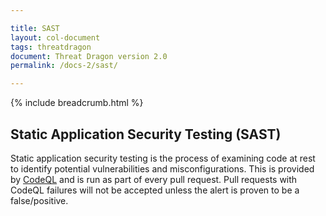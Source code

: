```yaml
---

title: SAST
layout: col-document
tags: threatdragon
document: Threat Dragon version 2.0
permalink: /docs-2/sast/

---
```


{% include breadcrumb.html %}

## Static Application Security Testing (SAST)

Static application security testing is the process of examining code at rest
to identify potential vulnerabilities and misconfigurations.
This is provided by [CodeQL](https://securitylab.github.com/tools/codeql/) and is run as part of every pull request.
Pull requests with CodeQL failures will not be accepted unless the alert is proven to be a false/positive.
